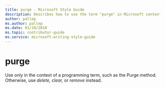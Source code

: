 ```yaml
---
title: purge - Microsoft Style Guide
description: Describes how to use the term "purge" in Microsoft content.
author: pallep
ms.author: pallep
ms.date: 01/19/2018
ms.topic: contributor-guide
ms.service: microsoft-writing-style-guide
---
```


# purge

Use only in the context of a programming term, such as the Purge method. Otherwise, use *delete,* *clear,* or *remove* instead. 
